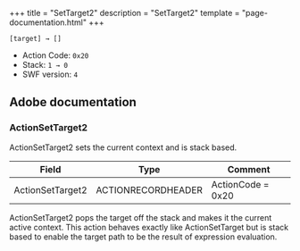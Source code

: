 +++
title = "SetTarget2"
description = "SetTarget2"
template = "page-documentation.html"
+++

```
[target] → []
```

- Action Code: `0x20`
- Stack: `1 → 0`
- SWF version: `4`

## Adobe documentation

### ActionSetTarget2

ActionSetTarget2 sets the current context and is stack based.

| Field            | Type               | Comment           |
|------------------|--------------------|-------------------|
| ActionSetTarget2 | ACTIONRECORDHEADER | ActionCode = 0x20 |

ActionSetTarget2 pops the target off the stack and makes it the current active context.
This action behaves exactly like ActionSetTarget but is stack based to enable the target path to be the result of
expression evaluation.
